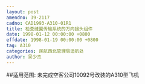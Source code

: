```yaml
---
layout: post
amendno: 39-2117
cadno: CAD1993-A310-01R1
title: 检查缝翼传输系统的万向接头组件
date: 1998-01-12 00:00:00 +0800
effdate: 1998-01-19 00:00:00 +0800
tag: A310
categories: 民航西北管理局适航处
author: 吴少杰
---
```


##适用范围:
未完成空客公司10092号改装的A310型飞机

